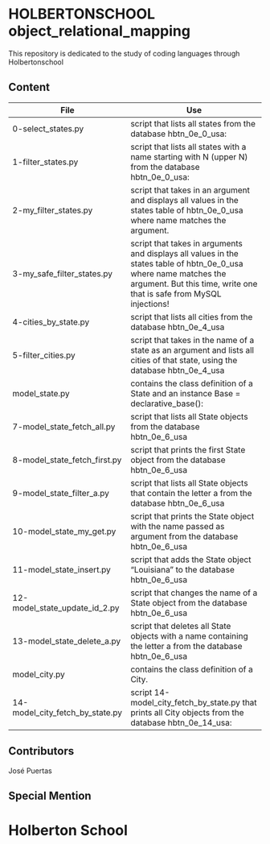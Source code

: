 # HOLBERTONSCHOOL object_relational_mapping

This repository is dedicated to the study of coding languages through Holbertonschool

## Content

|File|Use|
|---------|---------------------------|
|0-select_states.py|script that lists all states from the database hbtn_0e_0_usa:|
|1-filter_states.py|script that lists all states with a name starting with N (upper N) from the database hbtn_0e_0_usa:|
|2-my_filter_states.py|script that takes in an argument and displays all values in the states table of hbtn_0e_0_usa where name matches the argument.|
|3-my_safe_filter_states.py|script that takes in arguments and displays all values in the states table of hbtn_0e_0_usa where name matches the argument. But this time, write one that is safe from MySQL injections!|
|4-cities_by_state.py|script that lists all cities from the database hbtn_0e_4_usa|
|5-filter_cities.py|script that takes in the name of a state as an argument and lists all cities of that state, using the database hbtn_0e_4_usa|
|model_state.py|contains the class definition of a State and an instance Base = declarative_base():|
|7-model_state_fetch_all.py|script that lists all State objects from the database hbtn_0e_6_usa|
|8-model_state_fetch_first.py|script that prints the first State object from the database hbtn_0e_6_usa|
|9-model_state_filter_a.py| script that lists all State objects that contain the letter a from the database hbtn_0e_6_usa|
|10-model_state_my_get.py|script that prints the State object with the name passed as argument from the database hbtn_0e_6_usa|
|11-model_state_insert.py|script that adds the State object “Louisiana” to the database hbtn_0e_6_usa|
|12-model_state_update_id_2.py|script that changes the name of a State object from the database hbtn_0e_6_usa|
|13-model_state_delete_a.py|script that deletes all State objects with a name containing the letter a from the database hbtn_0e_6_usa|
|model_city.py|contains the class definition of a City.|
|14-model_city_fetch_by_state.py|script 14-model_city_fetch_by_state.py that prints all City objects from the database hbtn_0e_14_usa:|

## Contributors

José Puertas

## Special Mention

# Holberton School
